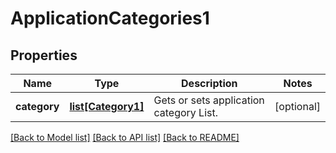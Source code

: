 # ApplicationCategories1

## Properties
Name | Type | Description | Notes
------------ | ------------- | ------------- | -------------
**category** | [**list[Category1]**](Category1.md) | Gets or sets application category List. | [optional] 

[[Back to Model list]](../README.md#documentation-for-models) [[Back to API list]](../README.md#documentation-for-api-endpoints) [[Back to README]](../README.md)


